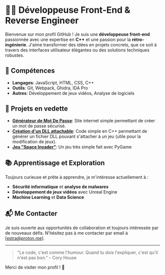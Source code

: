 # 👩‍💻 Développeuse Front-End & Reverse Engineer

Bienvenue sur mon profil GitHub ! Je suis une **développeuse front-end** passionnée avec une expertise en **C++** et une passion pour la **rétro-ingénierie**. J'aime transformer des idées en projets concrets, que ce soit à travers des interfaces utilisateur élégantes ou des solutions techniques robustes.

## 🚀 Compétences

- **Langages**: JavaScript, HTML, CSS, C++
- **Outils**: Git, Webpack, Ghidra, IDA Pro
- **Autres**: Développement de jeux vidéos, Analyse de logiciels

## 🌟 Projets en vedette

- **[Générateur de Mot De Passe](https://github.com/Estra0/G-n-rateur-mot-de-passe)**: Site internet simple permettant de créer un mot de passe sécurisé.
- **[Création d'un DLL attachable](https://github.com/Estra0/Dll-Attachable)**: Code simple en C++ permettant de générer un fichier DLL pouvant s'attacher à un jeu (utile pour la modification de jeux).
- **[Jeu "Space Invader"](https://github.com/Estra0/Template-Jeu-Pygame)**: Un jeu très simple fait avec PyGame

## 📚 Apprentissage et Exploration

Toujours curieuse et prête à apprendre, je m'intéresse actuellement à :
- **Sécurité informatique** et **analyse de malwares**
- **Développement de jeux vidéos** avec Unreal Engine
- **Machine Learning** et **Data Science**

## 📬 Me Contacter

Je suis ouverte aux opportunités de collaboration et toujours intéressée par de nouveaux défis. N'hésitez pas à me contacter   par email à [estra@proton.me].

---

> "Le code, c'est comme l'humour. Quand tu dois l'expliquer, c'est qu'il n'est pas bon." – Cory House

Merci de visiter mon profil ! 👋






